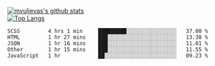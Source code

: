 [![mvuljevas's github stats](https://github-readme-stats.vercel.app/api?username=mvuljevas&show_icons=true&theme=dracula)](https://www.mvuljevas.com)
<br>
[![Top Langs](https://github-readme-stats.vercel.app/api/top-langs/?username=mvuljevas&theme=dracula)](https://www.mvuljevas.com)

<!--START_SECTION:waka-->
```text
SCSS         4 hrs 1 min     █████████░░░░░░░░░░░░░░░░   37.00 % 
HTML         1 hr 27 mins    ███░░░░░░░░░░░░░░░░░░░░░░   13.38 % 
JSON         1 hr 16 mins    ███░░░░░░░░░░░░░░░░░░░░░░   11.81 % 
Other        1 hr 15 mins    ███░░░░░░░░░░░░░░░░░░░░░░   11.55 % 
JavaScript   1 hr            ██░░░░░░░░░░░░░░░░░░░░░░░   09.23 %
```
<!--END_SECTION:waka-->
